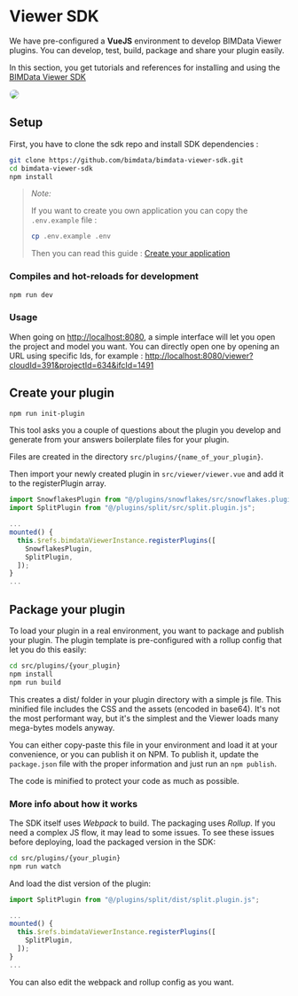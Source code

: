 # Viewer SDK



We have pre-configured a **VueJS** environment to develop BIMData Viewer plugins. You can develop, test, build, package and share your plugin easily. 

In this section, you get tutorials and references for installing and using the [BIMData Viewer SDK](https://github.com/bimdata/bimdata-viewer-sdk)

<img src="/assets/img/viewer/sdk-landing.jpg" style="border:1px solid #dfe2e5; border-radius: 20px;">

## Setup

First, you have to clone the sdk repo and install SDK dependencies :

```bash
git clone https://github.com/bimdata/bimdata-viewer-sdk.git
cd bimdata-viewer-sdk
npm install
```

> _Note:_
>
> If you want to create you own application you can copy the `.env.example` file :
>
> ```bash
> cp .env.example .env
> ```
>
> Then you can read this guide : [Create your application](https://developers.bimdata.io/api/guides/application.html#which-app-will-you-create)


### Compiles and hot-reloads for development

```bash
npm run dev
```

### Usage

When going on [http://localhost:8080](http://localhost:8080), a simple interface will let you open the project and model you want.
You can directly open one by opening an URL using specific Ids, for example : [http://localhost:8080/viewer?cloudId=391&projectId=634&ifcId=1491](http://localhost:8080/viewer?cloudId=391&projectId=634&ifcId=1491)

## Create your plugin

```bash
npm run init-plugin
```

This tool asks you a couple of questions about the plugin you develop and generate from your answers boilerplate files for your plugin.

Files are created in the directory `src/plugins/{name_of_your_plugin}`.

Then import your newly created plugin in `src/viewer/viewer.vue` and add it to the registerPlugin array.

```javascript
import SnowflakesPlugin from "@/plugins/snowflakes/src/snowflakes.plugin.js";
import SplitPlugin from "@/plugins/split/src/split.plugin.js";

...
mounted() {
  this.$refs.bimdataViewerInstance.registerPlugins([
    SnowflakesPlugin,
    SplitPlugin,
  ]);
}
...
```

## Package your plugin

To load your plugin in a real environment, you want to package and publish your plugin.
The plugin template is pre-configured with a rollup config that let you do this easily:

```bash
cd src/plugins/{your_plugin}
npm install
npm run build
```

This creates a dist/ folder in your plugin directory with a simple js file. This minified file includes the CSS and the assets (encoded in base64). It's not the most performant way, but it's the simplest and the Viewer loads many mega-bytes models anyway.

You can either copy-paste this file in your environment and load it at your convenience, or you can publish it on NPM.
To publish it, update the `package.json` file with the proper information and just run an `npm publish`.

The code is minified to protect your code as much as possible.

### More info about how it works

The SDK itself uses _Webpack_ to build. The packaging uses _Rollup_. If you need a complex JS flow, it may lead to some issues.
To see these issues before deploying, load the packaged version in the SDK:

```bash
cd src/plugins/{your_plugin}
npm run watch
```

And load the dist version of the plugin:

```js
import SplitPlugin from "@/plugins/split/dist/split.plugin.js";

...
mounted() {
  this.$refs.bimdataViewerInstance.registerPlugins([
    SplitPlugin,
  ]);
}
...
```

You can also edit the webpack and rollup config as you want.
